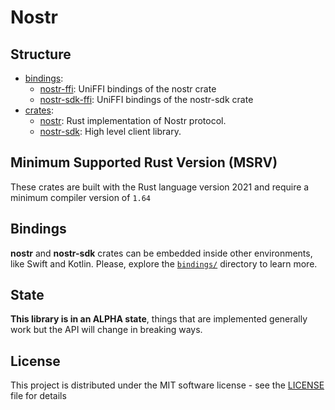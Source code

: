 # Nostr

## Structure

- [bindings](./bindings/):
    - [nostr-ffi](./bindings/nostr-ffi/): UniFFI bindings of the nostr crate
    - [nostr-sdk-ffi](./bindings/nostr-sdk-ffi/): UniFFI bindings of the nostr-sdk crate
- [crates](./crates/):
    - [nostr](./crates/nostr/): Rust implementation of Nostr protocol.
    - [nostr-sdk](./crates/nostr-sdk/): High level client library.

## Minimum Supported Rust Version (MSRV)

These crates are built with the Rust language version 2021 and require a minimum compiler version of `1.64`

## Bindings

**nostr** and **nostr-sdk** crates can be embedded inside other environments, like Swift and Kotlin. 
Please, explore the [`bindings/`](./bindings/) directory to learn more.

## State

**This library is in an ALPHA state**, things that are implemented generally work but the API will change in breaking ways.

## License

This project is distributed under the MIT software license - see the [LICENSE](LICENSE) file for details